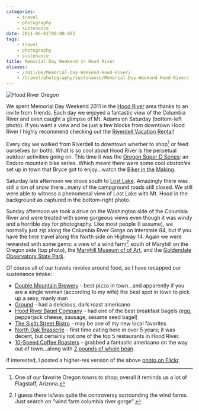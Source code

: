```yaml
---
categories:
    - travel
    - photography
    - sustenance
date: 2011-06-01T00:00:00Z
tags:
    - travel
    - photography
    - sustenance
title: Memorial Day Weekend in Hood River
aliases: 
    - /2011/06/Memorial-Day-Weekend-Hood-River/
    - /travel/photography/sustenance/Memorial-Day-Weekend-Hood-River/
---
```


![Hood River Oregon](/uploads/2011/06/HoodRiverMemorialDayWeekend.jpg "Hood River Oregon")

We spent Memorial Day Weekend 2011 in the [Hood River][hood] area thanks to an invite from friends. Each day we enjoyed a fantastic view of the Columbia River and even caught a glimpse of Mt. Adams on Saturday (bottom-left photo). If you want a view and be just a few blocks from downtown Hood River I highly recommend checking out the [Riverdell Vacation Rental][riverdell]!

Every day we walked from Riverdell to downtown whether to shop[^fn-1] or feed ourselves (or both). What is so cool about Hood River is the perpetual outdoor activities going on. This time it was the [Oregon Super D Series][superD]; an Enduro mountain bike series. Which meant there were some cool _obstacles_ set up in town that Bryce got to enjoy...watch the [Biker in the Making][video].

Saturday late afternoon we drove south to [Lost Lake][lostlake]. Amazingly there was still a ton of snow there...many of the campground roads still closed. We still were able to witness a phenomenal view of Lost Lake with Mt. Hood in the background as captured in the bottom-right photo.

Sunday afternoon we took a drive on the Washington side of the Columbia River and were treated with some gorgeous views even though it was windy and a horrible day for photography. Like most people (I assume), we normally just zip along the Columbia River Gorge on Interstate 84, but if you have the time travel along the North side on Highway 14. Again we were rewarded with some gems: a view of a wind farm[^fn-2] south of Maryhill on the Oregon side (top photo), the [Maryhill Museum of of Art][museum], and the [Goldendale Observatory State Park][goldendale].

Of course all of our travels revolve around food, so I have recapped our sustenance intake: 

* [Double Mountain Brewery][pizza] - best pizza in town...and apparently if you are a single woman (according to my wife) the best spot in town to pick up a sexy, manly man
* [Ground][] - had a delicious, dark roast americano
* [Hood River Bagel Company][bagels] - had one of the best breakfast bagels (egg, pepperjack cheese, sausage, sesame seed bagel)
* [The Sixth Street Bistro][bistro] - may be one of my new local favorites
* [North Oak Brasserie][brasserie] - first time eating here in over 5 years; it was decent, but certainly not one of the top 5 restaurants in Hood River.
* [10-Speed Coffee Roasters][10speed] - grabbed a fantastic americano on the way out of town...along with [2 pounds of whole bean][bean].

If interested, I posted a higher-res version of the above [photo on Flickr][flickr]. 


[^fn-1]: One of our favorite Oregon towns to shop; overall it reminds us a lot of Flagstaff, Arizona.
[^fn-2]: I guess there is/was quite the controversy surrounding the wind farms. Just search on "wind farm columbia river gorge".

[hood]: http://en.wikipedia.org/wiki/Hood_River,_Oregon "Hood River Oregon"
[riverdell]: https://www.facebook.com/Riverdell "Riverdell Vacation Rental"
[superD]: http://www.oregonsuperd.com "Oregon Super D Series in Hood River"
[video]: http://vimeo.com/ebohling/biker "Bryce Bohling - Biker in the Making"
[lostlake]: http://lostlakeresort.org/ "Lost Lake"
[museum]: http://www.maryhillmuseum.org/ "Maryhill Museum of Art in Washington"
[goldendale]: http://www.perr.com/gosp.html "Goldendale Observatory State Park"
[pizza]: http://www.yelp.com/biz/double-mountain-brewery-hood-river "Double Mountain Brewery and Pizza"
[ground]: http://www.yelp.com/biz/ground-hood-river "Ground"
[bagels]: http://www.yelp.com/biz/hood-river-bagel-co-hood-river "Hood River Bagel Company"
[bistro]: http://www.yelp.com/biz/the-sixth-street-bistro-and-loft-hood-river "The Sixth Street Bistro and Loft"
[brasserie]: http://www.yelp.com/biz/north-oak-street-north-brasserie-hood-river "North Oak Street North Brasserie"
[10speed]: http://www.yelp.com/biz/10-speed-coffee-hood-river "10-Speed Coffee Roasters"
[bean]: http://bbohling.com/10-speed-coffee-roasters "10-Speed Coffee Roasters whole bean"
[flickr]: http://www.flickr.com/photos/ebohling/5789360524/sizes/l/in/photostream/ "Hood River Memorial Day Weekend 2011 Photos by Brandon Bohling"
